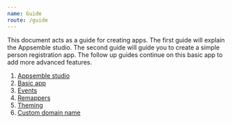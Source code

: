 ```yaml
---
name: Guide
route: /guide
---
```


This document acts as a guide for creating apps. The first guide will explain the Appsemble studio.
The second guide will guide you to create a simple person registration app. The follow up guides
continue on this basic app to add more advanced features.

1. [Appsemble studio](/guide/studio)
2. [Basic app](/guide/basic-app)
3. [Events](/guide/events)
4. [Remappers](/guide/remappers)
5. [Theming](/guide/theming)
6. [Custom domain name](/guide/dns)
